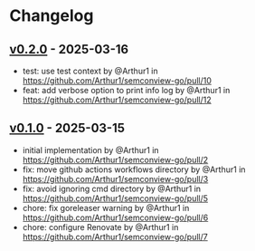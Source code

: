 # Changelog

## [v0.2.0](https://github.com/Arthur1/semconview-go/compare/v0.1.0...v0.2.0) - 2025-03-16
- test: use test context by @Arthur1 in https://github.com/Arthur1/semconview-go/pull/10
- feat: add verbose option to print info log by @Arthur1 in https://github.com/Arthur1/semconview-go/pull/12

## [v0.1.0](https://github.com/Arthur1/semconview-go/commits/v0.1.0) - 2025-03-15
- initial implementation by @Arthur1 in https://github.com/Arthur1/semconview-go/pull/2
- fix: move github actions workflows directory by @Arthur1 in https://github.com/Arthur1/semconview-go/pull/3
- fix: avoid ignoring cmd directory by @Arthur1 in https://github.com/Arthur1/semconview-go/pull/5
- chore: fix goreleaser warning by @Arthur1 in https://github.com/Arthur1/semconview-go/pull/6
- chore: configure Renovate by @Arthur1 in https://github.com/Arthur1/semconview-go/pull/7
